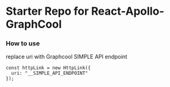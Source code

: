 # Starter Repo for React-Apollo-GraphCool

### How to use

replace uri with Graphcool SIMPLE API endpoint

```
const httpLink = new HttpLink({
  uri: "__SIMPLE_API_ENDPOINT"
});
```
